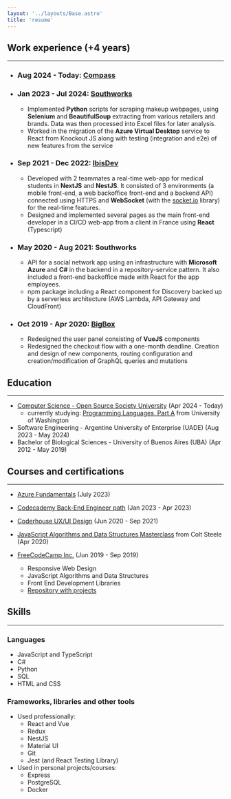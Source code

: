 ```yaml
---
layout: '../layouts/Base.astro'
title: 'resume'
---
```


## Work experience (+4 years)
---

- ### Aug 2024 - Today: [Compass](https://www.compass.com/)
- ### Jan 2023 - Jul 2024: **[Southworks](https://www.southworks.com/)**
  - Implemented **Python** scripts for scraping makeup webpages, using **Selenium** and **BeautifulSoup** extracting from various
retailers and brands. Data was then processed into Excel files for later analysis.
  - Worked in the migration of the **Azure Virtual Desktop** service to React from Knockout JS along with testing (integration and e2e) of new features from the service
- ### Sep 2021 - Dec 2022: **[IbisDev](https://ibisdev.tech/)**
  - Developed with 2 teammates a real-time web-app for medical students in **NextJS** and **NestJS**. It consisted of 3 environments (a mobile front-end, a web backoffice front-end and a backend API) connected using HTTPS and **WebSocket** (with the [socket.io](https://socket.io/) library) for the real-time features.
  - Designed and implemented several pages as the main front-end developer in a CI/CD web-app from a client in France using **React** (Typescript)
- ### May 2020 - Aug 2021: **Southworks**
  - API for a social network app using an infrastructure with **Microsoft Azure** and **C#** in the backend in a repository-service pattern. It also included a front-end backoffice made with React for the app employees.
  - npm package including a React component for Discovery backed up by a serverless architecture (AWS Lambda, API Gateway and CloudFront)
- ### Oct 2019 - Apr 2020: **[BigBox](https://www.bigbox.com.ar/)**
  - Redesigned the user panel consisting of **VueJS** components
  - Redesigned the checkout flow with a one-month deadline. Creation and design of new components, routing configuration and creation/modification of GraphQL queries and mutations

## Education
---
- [Computer Science - Open Source Society University](https://github.com/ossu/computer-science) (Apr 2024 - Today)
  - currently studying: [Programming Languages, Part A](https://www.coursera.org/learn/programming-languages) from University of Washington
- Software Engineering - Argentine University of Enterprise (UADE) (Aug 2023 - May 2024)
- Bachelor of Biological Sciences - University of Buenos Aires (UBA) (Apr 2012 - May 2019)

## Courses and certifications
---

- [Azure Fundamentals](https://learn.microsoft.com/en-us/users/luzojeda/credentials/bae83090a228a6ab) (July 2023)

- [Codecademy Back-End Engineer path](https://www.codecademy.com/learn/paths/back-end-engineer-career-path) (Jan 2023 - Apr 2023)

- [Coderhouse UX/UI Design](https://www.coderhouse.com/online/ux-ui-online) (Jun 2020 - Sep 2021)

- [JavaScript Algorithms and Data Structures Masterclass](https://www.udemy.com/course/js-algorithms-and-data-structures-masterclass/) from Colt Steele (Apr 2020)

- [FreeCodeCamp Inc.](https://www.freecodecamp.org/learn) (Jun 2019 - Sep 2019)
  - Responsive Web Design
  - JavaScript Algorithms and Data Structures
  - Front End Development Libraries
  - [Repository with projects](https://github.com/lezojeda/freecodecamp-front-end-libraries)

## Skills
---
### Languages
  * JavaScript and TypeScript
  * C#
  * Python
  * SQL
  * HTML and CSS

### Frameworks, libraries and other tools
  - Used professionally:
    * React and Vue
    * Redux
    * NestJS
    * Material UI
    * Git
    * Jest (and React Testing Library)
  - Used in personal projects/courses:
    * Express
    * PostgreSQL
    * Docker
